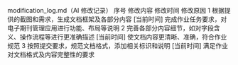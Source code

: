 modification_log.md（AI 修改记录）
序号	修改内容	修改时间	修改原因
1	根据提供的截图和需求，生成文档框架及各部分内容	[当前时间]	完成作业任务要求，对电子期刊管理应用进行功能、布局等说明
2	完善各部分内容细节，如对字段含义、操作流程等进行更准确描述	[当前时间]	使文档内容更清晰、准确，符合作业规范
3	按照提交要求，规范文档格式，添加相关标识和说明	[当前时间]	满足作业对文档格式及内容完整性的要求
